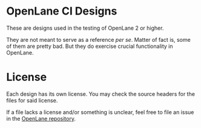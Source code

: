 # OpenLane CI Designs

These are designs used in the testing of OpenLane 2 or higher.

They are not meant to serve as a reference *per se*. Matter of fact is, some of
them are pretty bad. But they do exercise crucial functionality in OpenLane.

# License

Each design has its own license. You may check the source headers for the files
for said license.

If a file lacks a license and/or something is unclear, feel free to file an issue
in the [OpenLane repository](https://github.com/efabless/openlane2).